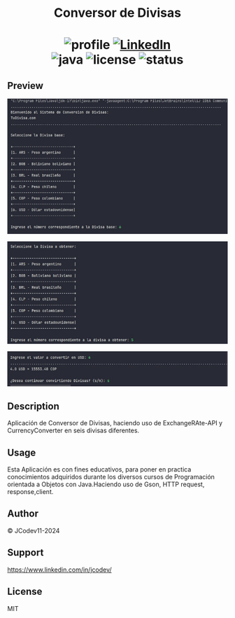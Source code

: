 <h1 align="center">Conversor de Divisas</h1>
<h1 align="center">
  <img alt="profile" src="https://img.shields.io/badge/JCodev-TuDivisa.com%20-blue">
  <a href="https://linkedin.com/in/JCodev11">
    <img alt="LinkedIn" src="https://img.shields.io/badge/Linkedin-JCodev11-48ecb1?style=flat&logo=linkedin">
  </a><br>
  
  
  <img alt="java" src="https://img.shields.io/badge/Java-red">
  <img alt="license" src="https://img.shields.io/badge/License-MIT-green">
  <img alt="status" src="https://img.shields.io/badge/Status-Online-Red">
    
</h1>

## Preview
![Conversor De Divisas](img/App_Conversor_Divisas.jpg)

![Conversor De Divisas](img/App_Conversor_Divisas-2.jpg)

![Conversor De Divisas](img/App_Conversor_Divisas-3.jpg)


## Description
Aplicación de Conversor de Divisas, haciendo uso de ExchangeRAte-API y CurrencyConverter en seis divisas diferentes.

## Usage
Esta Aplicación es con fines educativos, para poner en practica conocimientos adquiridos durante los diversos cursos de Programación orientada a Objetos con Java.Haciendo uso de Gson, HTTP request, response,client.

## Author
 © JCodev11-2024


## Support
https://www.linkedin.com/in/jcodev/


## License
MIT
